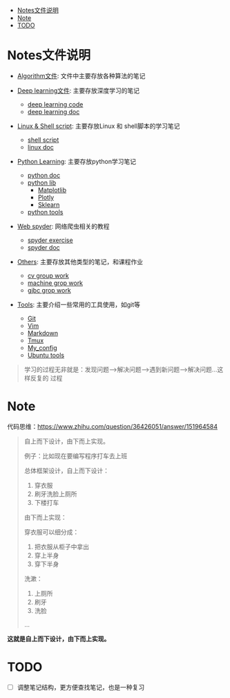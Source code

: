 <!--ts-->
* [Notes文件说明](#notes文件说明)
* [Note](#note)
* [TODO](#todo)

<!-- Added by: mikizhu, at: 2021年 6月 6日 星期日 17时22分33秒 CST -->

<!--te-->

# Notes文件说明

- [Algorithm文件](./Algorithm): 文件中主要存放各种算法的笔记

- [Deep learning文件](./Deep_learning): 主要存放深度学习的笔记
  - [deep learning code](./Deep_learning/code) 
  - [deep learning doc](./Deep_learning/doc) 

- [Linux & Shell script](./Linux&Shell_script): 主要存放Linux 和 shell脚本的学习笔记
  - [shell script](./Linux&Shell_script/shell_script) 
  - [linux doc](./Linux&Shell_script/linux_doc) 

- [Python Learning](./Python_learning): 主要存放python学习笔记
  - [python doc](./Python_learning/doc) 
  - [python lib](./Python_learning/Pandas&Sklearn&Matplotlib)
    - [Matplotlib](./Python_learning/lib_learning/Matplotlib) 
    - [Plotly](./Python_learning/lib_learning/Plotly) 
    - [Sklearn](./Python_learning/lib_learning/Sklearn) 
  - [python tools](./Python_learning/tools) 

- [Web spyder](./Web_spyder): 网络爬虫相关的教程
  - [spyder exercise](./Web_spyder/spyder_exercise) 
  - [spyder doc](./Web_spyder/spyder_doc) 

- [Others](./Others): 主要存放其他类型的笔记，和课程作业
  - [cv group work](./Others/cv_groupwork) 
  - [machine grop work](./Others/machine_learning_work)
  - [gjbc grop work](./Others/gjbc) 

- [Tools](./Tools): 主要介绍一些常用的工具使用，如git等
  - [Git](./Tools/Git) 
  - [Vim](./Tools/Vim) 
  - [Markdown](./Tools/Markdown) 
  - [Tmux](./Tools/Tmux) 
  - [My_config](./Tools/My_config) 
  - [Ubuntu tools](./Tools/Ubuntu_tools) 

> 学习的过程无非就是：发现问题-->解决问题-->遇到新问题-->解决问题...这样反复的
> 过程

# Note

代码思维：https://www.zhihu.com/question/36426051/answer/151964584

> 自上而下设计，由下而上实现。
>
> 例子：比如现在要编写程序打车去上班
>
> 总体框架设计，自上而下设计：
>
> 1. 穿衣服
> 2. 刷牙洗脸上厕所
> 3. 下楼打车
>
> 由下而上实现：
>
> 穿衣服可以细分成：
>
> 1. 把衣服从柜子中拿出
> 2. 穿上半身
> 3. 穿下半身
>
> 洗漱：
>
> 1. 上厕所
> 2. 刷牙
> 3. 洗脸
>
> ...

**这就是自上而下设计，由下而上实现。**

# TODO

- [ ] 调整笔记结构，更方便查找笔记，也是一种复习

